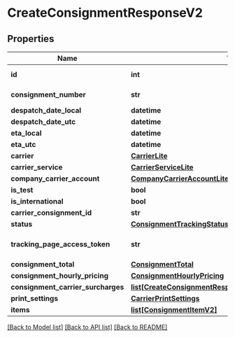 # CreateConsignmentResponseV2

## Properties
Name | Type | Description | Notes
------------ | ------------- | ------------- | -------------
**id** | **int** | Machship&#x27;s Id reference for this consignment. Use this id when interacting via the API | [optional] 
**consignment_number** | **str** | Machship&#x27;s MS Number. This is the human friendly Machship consignment number that is sent to the carrier | [optional] 
**despatch_date_local** | **datetime** |  | [optional] 
**despatch_date_utc** | **datetime** |  | [optional] 
**eta_local** | **datetime** |  | [optional] 
**eta_utc** | **datetime** |  | [optional] 
**carrier** | [**CarrierLite**](CarrierLite.md) |  | [optional] 
**carrier_service** | [**CarrierServiceLite**](CarrierServiceLite.md) |  | [optional] 
**company_carrier_account** | [**CompanyCarrierAccountLite**](CompanyCarrierAccountLite.md) |  | [optional] 
**is_test** | **bool** |  | [optional] 
**is_international** | **bool** |  | [optional] 
**carrier_consignment_id** | **str** | The carrier&#x27;s reference for this consignment | [optional] 
**status** | [**ConsignmentTrackingStatusV2**](ConsignmentTrackingStatusV2.md) |  | [optional] 
**tracking_page_access_token** | **str** | Access Token for this consignment&#x27;s tracking page.  This can be used by your customer to track their consignment using the url:  https://live.machship.com/public/#/consignments/{TrackingPageAccessToken} | [optional] 
**consignment_total** | [**ConsignmentTotal**](ConsignmentTotal.md) |  | [optional] 
**consignment_hourly_pricing** | [**ConsignmentHourlyPricing**](ConsignmentHourlyPricing.md) |  | [optional] 
**consignment_carrier_surcharges** | [**list[CreateConsignmentResponseConsignmentSurchargeV2]**](CreateConsignmentResponseConsignmentSurchargeV2.md) |  | [optional] 
**print_settings** | [**CarrierPrintSettings**](CarrierPrintSettings.md) |  | [optional] 
**items** | [**list[ConsignmentItemV2]**](ConsignmentItemV2.md) |  | [optional] 

[[Back to Model list]](../README.md#documentation-for-models) [[Back to API list]](../README.md#documentation-for-api-endpoints) [[Back to README]](../README.md)

